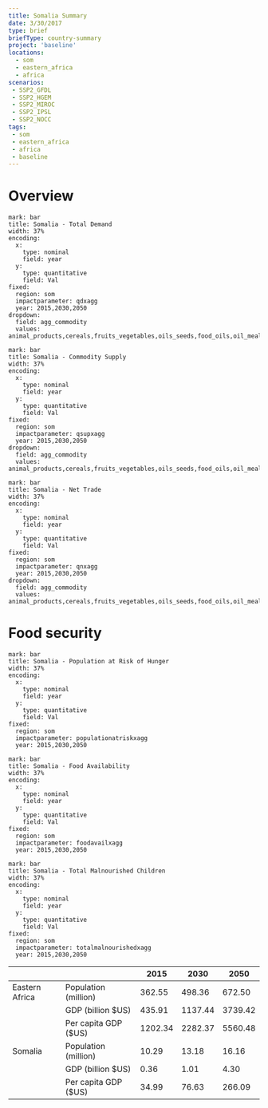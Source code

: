 ```yaml
---
title: Somalia Summary
date: 3/30/2017
type: brief
briefType: country-summary
project: 'baseline'
locations:
  - som
  - eastern_africa
  - africa
scenarios:
 - SSP2_GFDL
 - SSP2_HGEM
 - SSP2_MIROC
 - SSP2_IPSL
 - SSP2_NOCC
tags:
 - som
 - eastern_africa
 - africa
 - baseline
---
```

# Overview 

```chart
mark: bar
title: Somalia - Total Demand
width: 37%
encoding:
  x:
    type: nominal
    field: year
  y:
    type: quantitative
    field: Val
fixed:
  region: som
  impactparameter: qdxagg
  year: 2015,2030,2050
dropdown:
  field: agg_commodity
  values: animal_products,cereals,fruits_vegetables,oils_seeds,food_oils,oil_meals,other,pulses,roots_tubers,sugar
```

```chart
mark: bar
title: Somalia - Commodity Supply
width: 37%
encoding:
  x:
    type: nominal
    field: year
  y:
    type: quantitative
    field: Val
fixed:
  region: som
  impactparameter: qsupxagg
  year: 2015,2030,2050
dropdown:
  field: agg_commodity
  values: animal_products,cereals,fruits_vegetables,oils_seeds,food_oils,oil_meals,other,pulses,roots_tubers,sugar
```

```chart
mark: bar
title: Somalia - Net Trade
width: 37%
encoding:
  x:
    type: nominal
    field: year
  y:
    type: quantitative
    field: Val
fixed:
  region: som
  impactparameter: qnxagg
  year: 2015,2030,2050
dropdown:
  field: agg_commodity
  values: animal_products,cereals,fruits_vegetables,oils_seeds,food_oils,oil_meals,other,pulses,roots_tubers,sugar
```

# Food security

```chart
mark: bar
title: Somalia - Population at Risk of Hunger
width: 37%
encoding:
  x:
    type: nominal
    field: year
  y:
    type: quantitative
    field: Val
fixed:
  region: som
  impactparameter: populationatriskxagg
  year: 2015,2030,2050
```

```chart
mark: bar
title: Somalia - Food Availability
width: 37%
encoding:
  x:
    type: nominal
    field: year
  y:
    type: quantitative
    field: Val
fixed:
  region: som
  impactparameter: foodavailxagg
  year: 2015,2030,2050
```

```chart
mark: bar
title: Somalia - Total Malnourished Children
width: 37%
encoding:
  x:
    type: nominal
    field: year
  y:
    type: quantitative
    field: Val
fixed:
  region: som
  impactparameter: totalmalnourishedxagg
  year: 2015,2030,2050
```

|   |   | 2015 | 2030 | 2050 |
|---|---|---|---|---|
| Eastern Africa | Population (million) | 362.55 | 498.36 | 672.50 |
|  | GDP (billion $US) | 435.91 | 1137.44 | 3739.42 |
|  | Per capita GDP ($US) | 1202.34 | 2282.37 | 5560.48 |
| Somalia | Population (million) | 10.29 | 13.18 | 16.16 |
|  | GDP (billion $US) | 0.36 | 1.01 | 4.30 |
|  | Per capita GDP ($US) | 34.99| 76.63| 266.09|